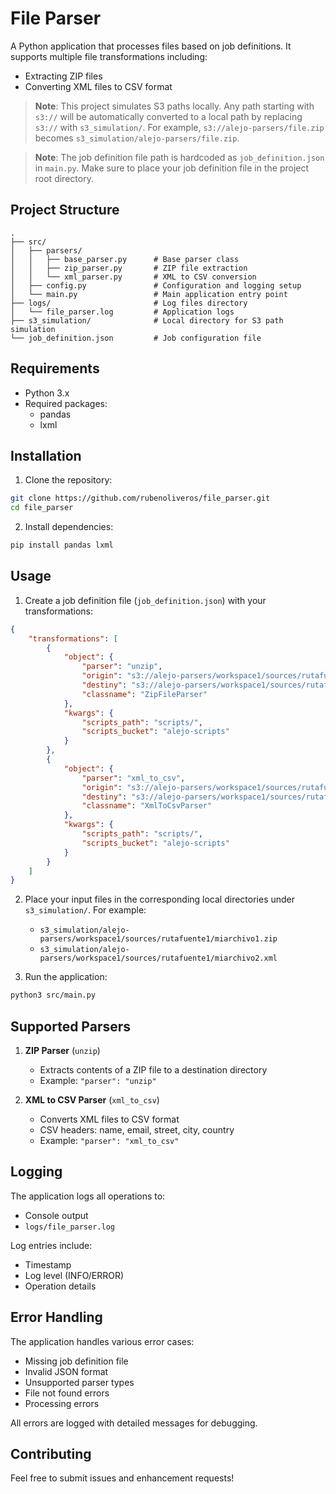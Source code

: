 # File Parser

A Python application that processes files based on job definitions. It supports multiple file transformations including:
- Extracting ZIP files
- Converting XML files to CSV format

> **Note**: This project simulates S3 paths locally. Any path starting with `s3://` will be automatically converted to a local path by replacing `s3://` with `s3_simulation/`. For example, `s3://alejo-parsers/file.zip` becomes `s3_simulation/alejo-parsers/file.zip`.

> **Note**: The job definition file path is hardcoded as `job_definition.json` in `main.py`. Make sure to place your job definition file in the project root directory.

## Project Structure

```
.
├── src/
│   ├── parsers/
│   │   ├── base_parser.py      # Base parser class
│   │   ├── zip_parser.py       # ZIP file extraction
│   │   └── xml_parser.py       # XML to CSV conversion
│   ├── config.py               # Configuration and logging setup
│   └── main.py                 # Main application entry point
├── logs/                       # Log files directory
│   └── file_parser.log         # Application logs
├── s3_simulation/              # Local directory for S3 path simulation
└── job_definition.json         # Job configuration file
```

## Requirements

- Python 3.x
- Required packages:
  - pandas
  - lxml

## Installation

1. Clone the repository:
```bash
git clone https://github.com/rubenoliveros/file_parser.git
cd file_parser
```

2. Install dependencies:
```bash
pip install pandas lxml
```

## Usage

1. Create a job definition file (`job_definition.json`) with your transformations:
```json
{
    "transformations": [
        {
            "object": {
                "parser": "unzip",
                "origin": "s3://alejo-parsers/workspace1/sources/rutafuente1/miarchivo1.zip",
                "destiny": "s3://alejo-parsers/workspace1/sources/rutafuente2/",
                "classname": "ZipFileParser"
            },
            "kwargs": {
                "scripts_path": "scripts/",
                "scripts_bucket": "alejo-scripts"
            }
        },
        {
            "object": {
                "parser": "xml_to_csv",
                "origin": "s3://alejo-parsers/workspace1/sources/rutafuente1/miarchivo2.xml",
                "destiny": "s3://alejo-parsers/workspace1/sources/rutafuente2/",
                "classname": "XmlToCsvParser"
            },
            "kwargs": {
                "scripts_path": "scripts/",
                "scripts_bucket": "alejo-scripts"
            }
        }
    ]
}
```

2. Place your input files in the corresponding local directories under `s3_simulation/`. For example:
   - `s3_simulation/alejo-parsers/workspace1/sources/rutafuente1/miarchivo1.zip`
   - `s3_simulation/alejo-parsers/workspace1/sources/rutafuente1/miarchivo2.xml`

3. Run the application:
```bash
python3 src/main.py
```

## Supported Parsers

1. **ZIP Parser** (`unzip`)
   - Extracts contents of a ZIP file to a destination directory
   - Example: `"parser": "unzip"`

2. **XML to CSV Parser** (`xml_to_csv`)
   - Converts XML files to CSV format
   - CSV headers: name, email, street, city, country
   - Example: `"parser": "xml_to_csv"`

## Logging

The application logs all operations to:
- Console output
- `logs/file_parser.log`

Log entries include:
- Timestamp
- Log level (INFO/ERROR)
- Operation details

## Error Handling

The application handles various error cases:
- Missing job definition file
- Invalid JSON format
- Unsupported parser types
- File not found errors
- Processing errors

All errors are logged with detailed messages for debugging.

## Contributing

Feel free to submit issues and enhancement requests! 